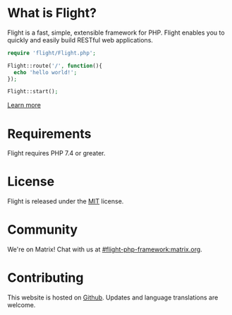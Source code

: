 # What is Flight?

Flight is a fast, simple, extensible framework for PHP.
Flight enables you to quickly and easily build RESTful web applications.

```php
require 'flight/Flight.php';

Flight::route('/', function(){
  echo 'hello world!';
});

Flight::start();
```

[Learn more](learn)

# Requirements

Flight requires PHP 7.4 or greater.

# License

Flight is released under the [MIT](https://github.com/flightphp/core/blob/master/LICENSE) license.

# Community

We're on Matrix! Chat with us at [#flight-php-framework:matrix.org](https://matrix.to/#/#flight-php-framework:matrix.org).

# Contributing

This website is hosted on [Github](https://github.com/flightphp/flightphp.com).
Updates and language translations are welcome.